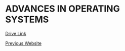 # ADVANCES IN OPERATING SYSTEMS

[Drive Link](https://drive.google.com/drive/folders/1jhlS4xz1caZM_zxUvVxnGRcsjTSmBTmf?usp=sharing)

[Previous Website](https://cse.iitkgp.ac.in/~sandipc/courses/cs60038/cs60038.html)